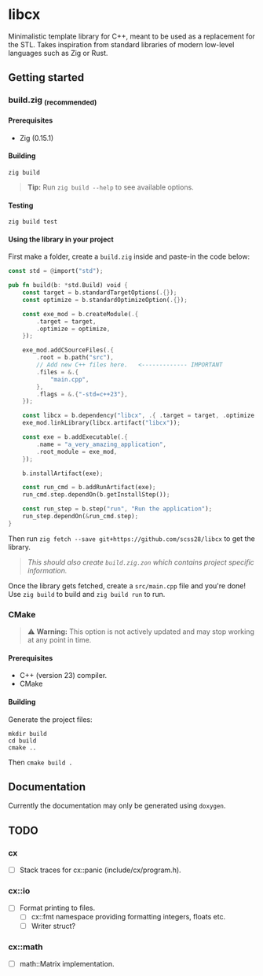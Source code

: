 # libcx
Minimalistic template library for C++, meant to be used as a replacement for the STL. Takes inspiration from standard libraries of modern low-level languages such as Zig or Rust.

## Getting started
### build.zig <sub>(recommended)</sub>

#### Prerequisites
- Zig (0.15.1)

#### Building
```
zig build
```
> **Tip:** Run `zig build --help` to see available options.

#### Testing
```
zig build test
```

#### Using the library in your project
First make a folder, create a `build.zig` inside and paste-in the code below:
```Rust
const std = @import("std");

pub fn build(b: *std.Build) void {
    const target = b.standardTargetOptions(.{});
    const optimize = b.standardOptimizeOption(.{});

    const exe_mod = b.createModule(.{
        .target = target,
        .optimize = optimize,
    });

    exe_mod.addCSourceFiles(.{
        .root = b.path("src"),
        // Add new C++ files here.   <------------- IMPORTANT
        .files = &.{
            "main.cpp",
        },
        .flags = &.{"-std=c++23"},
    });

    const libcx = b.dependency("libcx", .{ .target = target, .optimize = optimize });
    exe_mod.linkLibrary(libcx.artifact("libcx"));

    const exe = b.addExecutable(.{
        .name = "a_very_amazing_application",
        .root_module = exe_mod,
    });

    b.installArtifact(exe);

    const run_cmd = b.addRunArtifact(exe);
    run_cmd.step.dependOn(b.getInstallStep());

    const run_step = b.step("run", "Run the application");
    run_step.dependOn(&run_cmd.step);
}
```

Then run `zig fetch --save git+https://github.com/scss28/libcx` to get the library.
> *This should also create `build.zig.zon` which contains project specific information.*

Once the library gets fetched, create a `src/main.cpp` file and you're done! \
Use `zig build` to build and `zig build run` to run.

### CMake
> ⚠️ **Warning:** This option is not actively updated and may stop working at any point in time.

#### Prerequisites
- C++ (version 23) compiler.
- CMake

#### Building
Generate the project files:
```
mkdir build
cd build
cmake ..
```
Then `cmake build .`

## Documentation
Currently the documentation may only be generated using `doxygen`.

## TODO

### cx
- [ ] Stack traces for cx::panic (include/cx/program.h).

### cx::io
- [ ] Format printing to files. 
    - [ ] cx::fmt namespace providing formatting integers, floats etc.
    - [ ] Writer struct?

### cx::math
- [ ] math::Matrix implementation.
